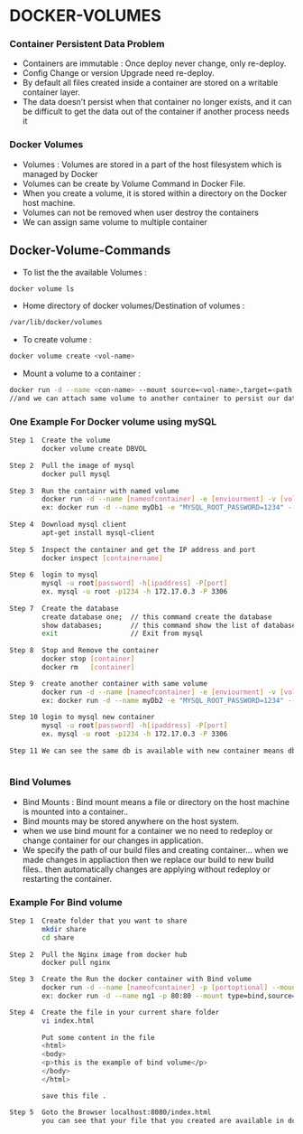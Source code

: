 
# DOCKER-VOLUMES
 ### Container Persistent Data Problem
*  Containers are immutable : Once deploy never change, only re-deploy.
*  Config Change or version Upgrade need re-deploy.
* By default all files created inside a container are stored on a writable container layer.
*  The data doesn’t persist when that container no longer exists, and it can be difficult to get the data out of the container if another process needs it
### Docker Volumes 
* Volumes : Volumes are stored in a part of the host filesystem which is managed by Docker
* Volumes can be create by Volume Command in Docker File.
* When you create a volume, it is stored within a directory on the Docker host machine.
* Volumes can not be removed when user destroy the containers
* We can assign same volume to multiple container
## Docker-Volume-Commands
* To list the the available Volumes :
```bash
docker volume ls
```
* Home directory of docker volumes/Destination of volumes :
```bash
/var/lib/docker/volumes
```
* To create volume :
```bash
docker volume create <vol-name>
```
* Mount a volume to a container :
```bash
docker run -d --name <con-name> --mount source=<vol-name>,target=<path of the volume storing in container/Any folder path> <img-name>
//and we can attach same volume to another container to persist our data/files when we removed that container//
```
### One Example For Docker volume using mySQL 
```bash
Step 1  Create the volume
        docker volume create DBVOL
        
Step 2  Pull the image of mysql
        docker pull mysql
        
Step 3  Run the containr with named volume 
        docker run -d --name [nameofcontainer] -e [enviourment] -v [volumename]:[destinationpath] [imagename]             
        ex: docker run -d --name myDb1 -e "MYSQL_ROOT_PASSWORD=1234" --mount source=DB,target=/var/lib/mysql mysql
  
Step 4  Download mysql client 
        apt-get install mysql-client
 
Step 5  Inspect the container and get the IP address and port 
        docker inspect [containername]
        
Step 6  login to mysql  
        mysql -u root[password] -h[ipaddress] -P[port]
        ex. mysql -u root -p1234 -h 172.17.0.3 -P 3306
        
Step 7  Create the database
        create database one;  // this command create the database 
        show databases;       // this command show the list of database 
        exit                  // Exit from mysql 
        
Step 8  Stop and Remove the container 
        docker stop [container] 
        docker rm   [container] 

Step 9  create another container with same volume
        docker run -d --name [nameofcontainer] -e [enviourment] -v [volumename]:[destinationpath] [imagename]             
        ex: docker run -d --name myDb2 -e "MYSQL_ROOT_PASSWORD=1234" --mount source=DB,target=/var/lib/mysql mysql
        
Step 10 login to mysql new container 
        mysql -u root[password] -h[ipaddress] -P[port]
        ex. mysql -u root -p1234 -h 172.17.0.3 -P 3306
        
Step 11 We can see the same db is available with new container means db is persistant      
        
```
### Bind Volumes
*  Bind Mounts : Bind mount means a file or directory on the host machine is mounted into a container..
* Bind mounts may be stored anywhere on the host system.
* when we use bind mount for a container we no need to redeploy or change container for our changes in application.
* We specify the path of our build files and creating container... when we made changes in appliaction then we replace our build to new build files.. then automatically changes are applying without redeploy or restarting the container.
### Example For Bind volume

```bash
Step 1  Create folder that you want to share 
        mkdir share
        cd share 
        
Step 2  Pull the Nginx image from docker hub
        docker pull nginx

Step 3  Create the Run the docker container with Bind volume 
        docker run -d --name [nameofcontainer] -p [portoptional] --mount type=bind,source="$(Build files path)",target=[targetpath] [imagename]
        ex: docker run -d --name ng1 -p 80:80 --mount type=bind,source="$(pwd)",target=/usr/share/nginx/html nginx

Step 4  Create the file in your current share folder  
        vi index.html
        
        Put some content in the file
        <html>
        <body>
        <p>this is the example of bind volume</p>
        </body>
        </html>

        save this file .

Step 5  Goto the Browser localhost:8080/index.html
        you can see that your file that you created are available in docker container without stop and login inot the container.
```





